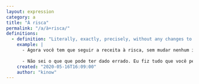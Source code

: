 ```yaml
---
layout: expression
category: a
title: "À risca"
permalink: "/a/à+risca/"
definitions:
  - definition: "Literally, exactly, precisely, without any changes to instructions."
    example: |
      - Agora você tem que seguir a receita à risca, sem mudar nenhum ingrediente.
      
      - Não sei o que que pode ter dado errado. Eu fiz tudo que você pediu, passo-a-passo, à risca.
    created: "2020-05-16T16:09:00"
    author: "kinow"
---
```

